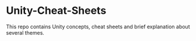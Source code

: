 # Unity-Cheat-Sheets
This repo contains Unity concepts, cheat sheets and brief explanation about several themes.
